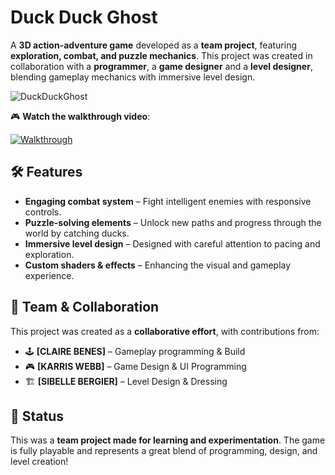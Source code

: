 # Duck Duck Ghost

A **3D action-adventure game** developed as a **team project**, featuring **exploration, combat, and puzzle mechanics**. 
This project was created in collaboration with a **programmer**, a **game designer** and a **level designer**, blending gameplay mechanics with immersive level design.  

![DuckDuckGhost](https://github.com/user-attachments/assets/e27954f2-e4e1-4243-ab80-35884107bf34)

🎮 **Watch the walkthrough video**:  

[![Walkthrough](https://img.youtube.com/vi/W1ffo7ylHYQ/0.jpg)](https://youtu.be/W1ffo7ylHYQ)  

## 🛠️ Features  

- **Engaging combat system** – Fight intelligent enemies with responsive controls.  
- **Puzzle-solving elements** – Unlock new paths and progress through the world by catching ducks.  
- **Immersive level design** – Designed with careful attention to pacing and exploration.  
- **Custom shaders & effects** – Enhancing the visual and gameplay experience.  

## 👥 Team & Collaboration  

This project was created as a **collaborative effort**, with contributions from:  

- 🕹️ **[CLAIRE BENES]** – Gameplay programming & Build 
- 🎮 **[KARRIS WEBB]** – Game Design & UI Programming 
- 🏗️ **[SIBELLE BERGIER]** – Level Design & Dressing


## 📌 Status  

This was a **team project made for learning and experimentation**. The game is fully playable and represents a great blend of programming, design, and level creation!  
